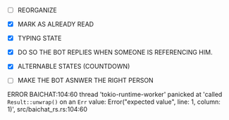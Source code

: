 - [ ] REORGANIZE
- [x] MARK AS ALREADY READ
- [x] TYPING STATE
- [X] DO SO THE BOT REPLIES WHEN SOMEONE IS REFERENCING HIM.
- [X] ALTERNABLE STATES (COUNTDOWN)
- [ ] MAKE THE BOT ASNWER THE RIGHT PERSON



ERROR BAICHAT:104:60  thread 'tokio-runtime-worker' panicked at 'called `Result::unwrap()` on an `Err` value: Error("expected value", line: 1, column: 1)', src/baichat_rs.rs:104:60